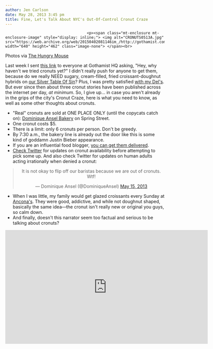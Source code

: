```yaml
---
author: Jen Carlson
date: May 28, 2013 3:45 pm
title: Fine, Let's Talk About NYC's Out-Of-Control Cronut Craze
---
```


	
										<p><span class="mt-enclosure mt-enclosure-image" style="display: inline;"> <img alt="CRONUTS0513A.jpg" src="https://web.archive.org/web/20150402081146im_/http://gothamist.com/attachments/arts_jen/CRONUTS0513A.jpg" width="640" height="462" class="image-none"> </span><br>
<span class="photo_caption">Photos via <a href="https://web.archive.org/web/20150402081146/http://www.thehungrymouse.com/2013/05/20/the-cronut-all-hype-or-worth-the-wait/">The Hungry Mouse</a></span></p>

<p>Last week I sent <a href="https://web.archive.org/web/20150402081146/http://www.thehungrymouse.com/2013/05/20/the-cronut-all-hype-or-worth-the-wait/">this link</a> to everyone at Gothamist HQ asking, &quot;Hey, why haven&apos;t we tried cronuts yet?&quot; I didn&apos;t really push for anyone to get them, because do we really NEED sugary, cream-filled, fried croissant-doughnut hybrids on <a href="https://web.archive.org/web/20150402081146/http://gothamist.com/2013/02/26/is_your_office_filled_with_unhealth.php">our Silver Table Of Sin</a>? Plus, I was pretty satisfied <a href="https://web.archive.org/web/20150402081146/http://gothamist.com/tags/dels">with my Del&apos;s</a>. But ever since then about three cronut stories have been published across the internet per day, <em>at minimum</em>. So, I give up... in case you aren&apos;t already in the grips of the city&apos;s Cronut Craze, here is what you need to know, as well as some other thoughts about cronuts.</p>

<ul><li>&quot;Real&quot; cronuts are sold at ONE PLACE ONLY (until the copycats catch on): <a href="https://web.archive.org/web/20150402081146/http://dominiqueansel.com/">Dominique Ansel Bakery</a> on Spring Street.
</li><li>One cronut costs $5.
</li><li>There is a limit: only 6 cronuts per person. Don&apos;t be greedy.
</li><li>By 7:30 a.m., the bakery line is already out the door like this is some kind of goddamn Justin Bieber appearance.
</li><li>If you are an influential food blogger, <a href="https://web.archive.org/web/20150402081146/https://twitter.com/kludt/status/339420169665396738">you can get them delivered</a>.
</li><li><a href="https://web.archive.org/web/20150402081146/https://twitter.com/DominiqueAnsel">Check Twitter</a> for updates on cronut availability before attempting to pick some up. And also check Twitter for updates on human adults acting irrationally when denied a cronut:</li></ul>

<center><blockquote class="twitter-tweet"><p>It is not okay to flip off our baristas because we are out of cronuts. Wtf!</p>&#x2014; Dominique Ansel (@DominiqueAnsel) <a href="https://web.archive.org/web/20150402081146/https://twitter.com/DominiqueAnsel/status/334689996504170497">May 15, 2013</a></blockquote>
<script async src="//web.archive.org/web/20150402081146js_/http://platform.twitter.com/widgets.js" charset="utf-8"></script></center>

<ul><li>When I was little, my family would get glazed croissants every Sunday at <a href="https://web.archive.org/web/20150402081146/http://anconasmarket.com/">Ancona&apos;s</a>. They were good, addictive, and while not doughnut shaped, basically the same idea&#x2014;the cronut isn&apos;t really new or original you guys, so calm down.
</li><li>And finally, doesn&apos;t this narrator seem too factual and serious to be talking about cronuts?</li></ul>

<p><iframe width="640" height="360" src="https://web.archive.org/web/20150402081146if_/http://www.youtube.com/embed/O8BIvdDLy70" frameborder="0" allowfullscreen></iframe></p>					
										
									
				